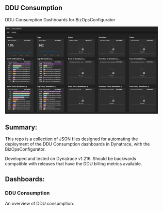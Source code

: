## DDU Consumption
DDU Consumption Dashboards for BizOpsConfigurator

![DDU Consumption](https://raw.githubusercontent.com/popecruzdt/dt-ddu-consumption/main/img/DDU%20Consumption.png)

## Summary:
This repo is a collection of JSON files designed for automating the deployment of the DDU Consumption dashboards in Dynatrace, with the BizOpsConfigurator.

Developed and tested on Dynatrace v1.216.  Should be backwards compatible with releases that have the DDU billing metrics available.

## Dashboards:
### DDU Consumption
An overview of DDU consumption.
